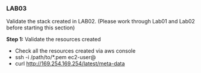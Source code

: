 ### LAB03

Validate the stack created in LAB02. (Please work through Lab01 and Lab02 before starting this section)

**Step 1:** Validate the resources created

  * Check all the resources created via aws console
  * ssh -i /path/to/*.pem ec2-user@<ip-address>
  * curl http://169.254.169.254/latest/meta-data
